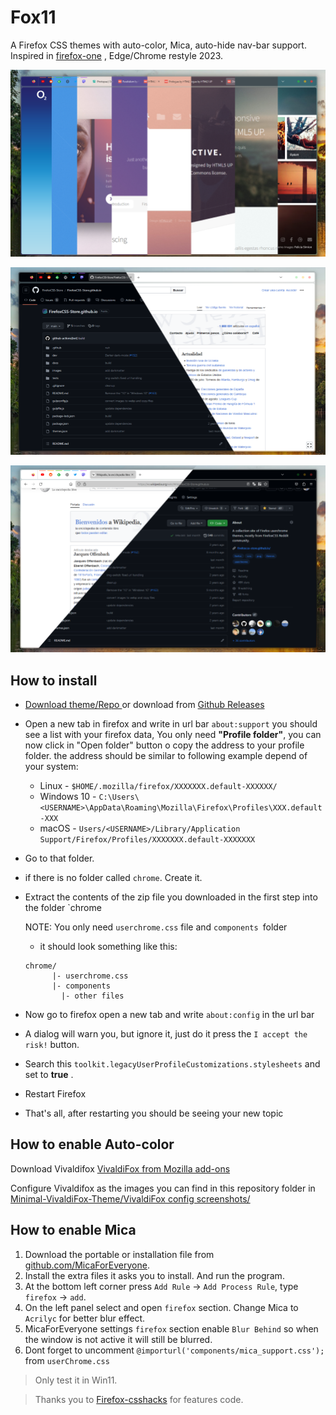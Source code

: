 # Fox11

A Firefox CSS themes with auto-color, Mica, auto-hide nav-bar support. Inspired in [firefox-one](https://github.com/Godiesc/firefox-one) , Edge/Chrome restyle 2023.

![1690216277849](image/readme/1690216277849.png)

![1690216288679](image/readme/1690216288679.png)

![1690216292119](image/readme/1690216292119.png)

## How to install

* [Download theme/Repo ](https://github.com/Neikon/Fox11/archive/refs/heads/main.zip)or download from [Github Releases](https://github.com/Neikon/Fox11/releases)
* Open a new tab in firefox and write in url bar `about:support` you should see a list with your firefox data, You only need **"Profile folder"**, you can now click in "Open folder" button o copy the address to your profile folder.
  the address should be similar to following example depend of your system:

  * Linux - `$HOME/.mozilla/firefox/XXXXXXX.default-XXXXXX/`
  * Windows 10 - `C:\Users\<USERNAME>\AppData\Roaming\Mozilla\Firefox\Profiles\XXX.default-XXX`
  * macOS - `Users/<USERNAME>/Library/Application Support/Firefox/Profiles/XXXXXXX.default-XXXXXXX`
* Go to that folder.
* if there is no folder called `chrome`. Create it.
* Extract the contents of the zip file you downloaded in the first step into the folder `chrome

  NOTE: You only need `userchrome.css` file and `components `folder

  * it should look something like this:

  ```
  chrome/
        |- userchrome.css
        |- components
  	      |- other files
  ```
* Now go to firefox open a new tab and write `about:config` in the url bar
* A dialog will warn you, but ignore it, just do it press the `I accept the risk!` button.
* Search this `toolkit.legacyUserProfileCustomizations.stylesheets` and set to  **true** .
* Restart Firefox
* That's all, after restarting you should be seeing your new topic

## How to enable Auto-color

Download Vivaldifox [VivaldiFox from Mozilla add-ons](https://addons.mozilla.org/es/firefox/addon/vivaldifox/)

Configure Vivaldifox as the images you can find in this repository folder in [Minimal-VivaldiFox-Theme/VivaldiFox config screenshots/](https://github.com/Neikon/Minimal-VivaldiFox-Theme/tree/master/VivaldiFox%20config%20screenshots)

## How to enable Mica

1. Download the portable or installation file from [github.com/MicaForEveryone](https://github.com/MicaForEveryone/MicaForEveryone/releases).
2. Install the extra files it asks you to install. And run the program.
3. At the bottom left corner press `Add Rule` -> `Add Process Rule`, type `firefox` -> `add`.
4. On the left panel select and open `firefox` section. Change Mica to `Acrilyc` for better blur effect.
5. MicaForEveryone settings `firefox` section enable `Blur Behind` so when the window is not active it will still be blurred.
6. Dont forget to uncomment `@importurl('components/mica_support.css');` from `userChrome.css`

> Only test it in Win11.

> Thanks you to [Firefox-csshacks](https://mrotherguy.github.io/firefox-csshacks/?file=) for features code.
